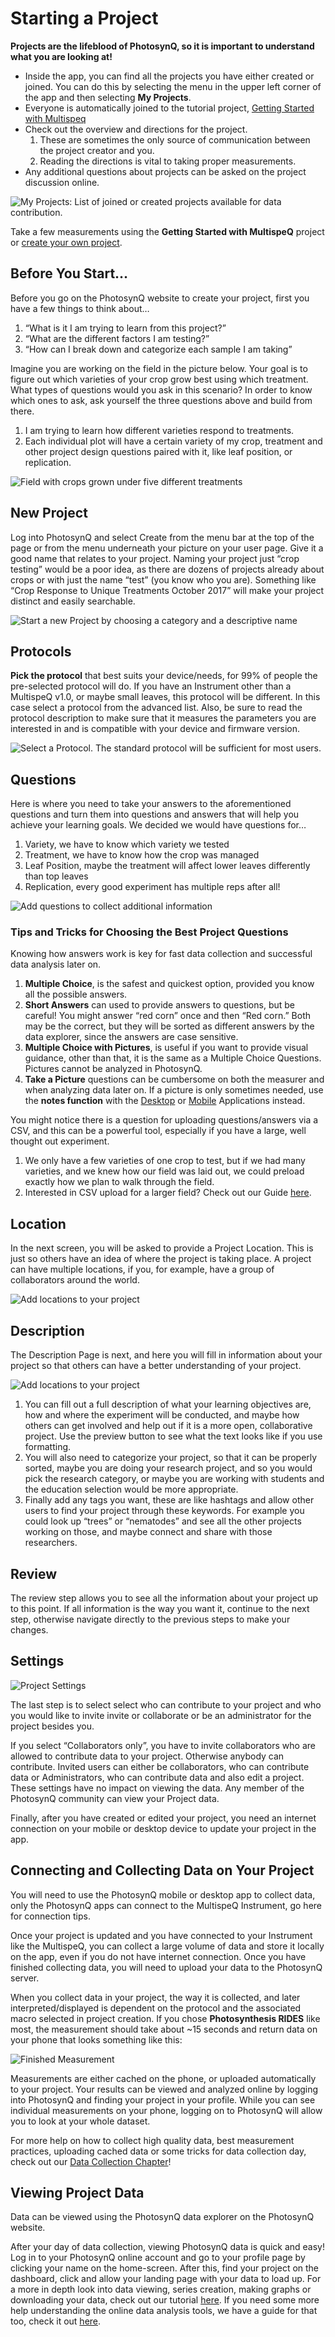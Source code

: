 # Starting a Project

**Projects are the lifeblood of PhotosynQ, so it is important to understand what you are looking at!**

- Inside the app, you can find all the projects you have either created or joined. You can do this by selecting the menu in the upper left corner of the app and then selecting **My Projects**.
- Everyone is automatically joined to the tutorial project, [Getting Started with Multispeq](https://photosynq.org/projects/first-steps-with-multispeq)
- Check out the overview and directions for the project.
  1. These are sometimes the only source of communication between the project creator and you.
  2. Reading the directions is vital to taking proper measurements.
- Any additional questions about projects can be asked on the project discussion online.

![My Projects: List of joined or created projects available for data contribution.](./images/first-steps-my-projects.jpg)

Take a few measurements using the **Getting Started with MultispeQ** project or [create your own project](https://photosynq.org/projects/categories).

## Before You Start…

Before you go on the PhotosynQ website to create your project, first you have a few things to think about…

1. “What is it I am trying to learn from this project?”
2. “What are the different factors I am testing?”
3. “How can I break down and categorize each sample I am taking”

Imagine you are working on the field in the picture below. Your goal is to figure out which varieties of your crop grow best using which treatment. What types of questions would you ask in this scenario? In order to know which ones to ask, ask yourself the three questions above and build from there.

1. I am trying to learn how different varieties respond to treatments.
2. Each individual plot will have a certain variety of my crop, treatment and other project design questions paired with it, like leaf position, or replication.

![Field with crops grown under five different treatments](./images/projects-field-with-different-treatments.png)

## New Project

Log into PhotosynQ and select Create from the menu bar at the top of the page or from the menu underneath your picture on your user page. Give it a good name that relates to your project. Naming your project just “crop testing”  would be a poor idea, as there are dozens of projects already about crops or with just the name “test” (you know who you are). Something like “Crop Response to Unique Treatments October 2017” will make your project distinct and easily searchable.

![Start a new Project by choosing a category and a descriptive name](./images/projects-new-project.png)

## Protocols

**Pick the protocol** that best suits your device/needs, for 99% of people the pre-selected protocol will do. If you have an Instrument other than a MultispeQ v1.0, or maybe small leaves, this protocol will be different. In this case select a protocol from the advanced list. Also, be sure to read the protocol description to make sure that it measures the parameters you are interested in and is compatible with your device and firmware version.

![Select a Protocol. The standard protocol will be sufficient for most users.](./images/projects-select-protocol.png)

## Questions

Here is where you need to take your answers to the aforementioned questions and turn them into questions and answers that will help you achieve your learning goals. We decided we would have questions for…

1. Variety, we have to know which variety we tested
2. Treatment, we have to know how the crop was managed
3. Leaf Position, maybe the treatment will affect lower leaves differently than top leaves
4. Replication, every good experiment has multiple reps after all!

![Add questions to collect additional information](./images/projects-add-questions.png)

### Tips and Tricks for Choosing the Best Project Questions

Knowing how answers work is key for fast data collection and successful data analysis later on.

1. **Multiple Choice**, is the safest and quickest option, provided you know all the possible answers.
2. **Short Answers**  can used to provide answers to questions, but be careful! You might answer “red corn” once and then “Red corn.” Both may be the correct, but they will be sorted as different answers by the data explorer, since the answers are case sensitive.
3. **Multiple Choice with Pictures**, is useful if you want to provide visual guidance, other than that, it is the same as a Multiple Choice Questions. Pictures cannot be analyzed in PhotosynQ.
4. **Take a Picture** questions can be cumbersome on both the measurer and when analyzing data later on. If a picture is only sometimes needed, use the **notes function** with the [Desktop](../desktop-application/adding-notes-and-pictures.md) or [Mobile](../mobile-application/adding-notes-and-pictures.md) Applications instead.

You might notice there is a question for uploading questions/answers via a CSV, and this can be a powerful tool, especially if you have a large, well thought out experiment.

1. We only have a few varieties of one crop to test, but if we had many varieties, and we knew how our field was laid out, we could preload exactly how we plan to walk through the field.
2. Interested in CSV upload for a larger field? Check out our Guide [here](https://photosynqprod.s3.amazonaws.com/files/specialfeatures/uploading-project-questions-as-a-csv.pdf).

## Location

In the next screen, you will be asked to provide a Project Location. This is just so others have an idea of where the project is taking place. A project can have multiple locations, if you, for example, have a group of collaborators around the world.

![Add locations to your project](./images/projects-add-location.png)

## Description

The Description Page is next, and here you will fill in information about your project so that others can have a better understanding of your project.

![Add locations to your project](./images/projects-add-description.png)

1. You can fill out a full description of what your learning objectives are, how and where the experiment will be conducted, and maybe how others can get involved and help out if it is a more open, collaborative project. Use the preview button to see what the text looks like if you use formatting.
2. You will also need to categorize your project, so that it can be properly sorted, maybe you are doing your research project, and so you would pick the research category, or maybe you are working with students and the education selection would be more appropriate.
3. Finally add any tags you want, these are like hashtags and allow other users to find your project through these keywords. For example you could look up “trees” or “nematodes” and see all the other projects working on those, and maybe connect and share with those researchers.

## Review

The review step allows you to see all the information about your project up to this point. If all information is the way you want it, continue to the next step, otherwise navigate directly to the previous steps to make your changes.

## Settings

![Project Settings](./images/projects-settings.png)

The last step is to select select who can contribute to your project and who you would like to  invite invite or collaborate or be an administrator for the project besides you.

If you select “Collaborators only”, you have to invite collaborators who are allowed to contribute data to your project. Otherwise anybody can contribute. Invited users can either be collaborators, who can contribute data or Administrators, who can contribute data and also edit a project. These settings have no impact on viewing the data. Any member of the PhotosynQ community can view your Project data.

Finally, after you have created or edited your project, you need an internet connection on your mobile or desktop device to update your project in the app.

## Connecting and Collecting Data on Your Project

You will need to use the PhotosynQ mobile or desktop app to collect data, only the PhotosynQ apps can connect to the MultispeQ Instrument, go here for connection tips.

Once your project is updated and you have connected to your Instrument like the MultispeQ, you can collect a large volume of data and store it locally on the app, even if you do not have internet connection. Once you have finished collecting data, you will need to upload your data to the PhotosynQ server.

When you collect data in your project, the way it is collected, and later interpreted/displayed is dependent on the protocol and the associated macro selected in project creation. If you chose **Photosynthesis RIDES** like most, the measurement should take about ~15 seconds and return data on your phone that looks something like this:

![Finished Measurement](./images/collecting-data-results.jpg)

Measurements are either cached on the phone, or uploaded automatically to your project. Your results can be viewed and analyzed online by logging into PhotosynQ and finding your project in your profile. While you can see individual measurements on your phone, logging on to PhotosynQ will allow you to look at your whole dataset.

For more help on how to collect high quality data, best measurement practices, uploading cached data or some tricks for data collection day, check out our [Data Collection Chapter](./collecting-data.md)!

## Viewing Project Data

Data can be viewed using the PhotosynQ data explorer on the PhotosynQ website.

After your day of data collection, viewing PhotosynQ data is quick and easy! Log in to your PhotosynQ online account and go to your profile page by clicking your name on the home-screen. After this, find your project on the dashboard, click and allow your landing page with your data to load up. For a more in depth look into data viewing, series creation, making graphs or downloading your data, check out our tutorial [here](./viewing-data.md). If you need some more help understanding the online data analysis tools, we have a guide for that too, check it out [here](./data-analysis.md).
